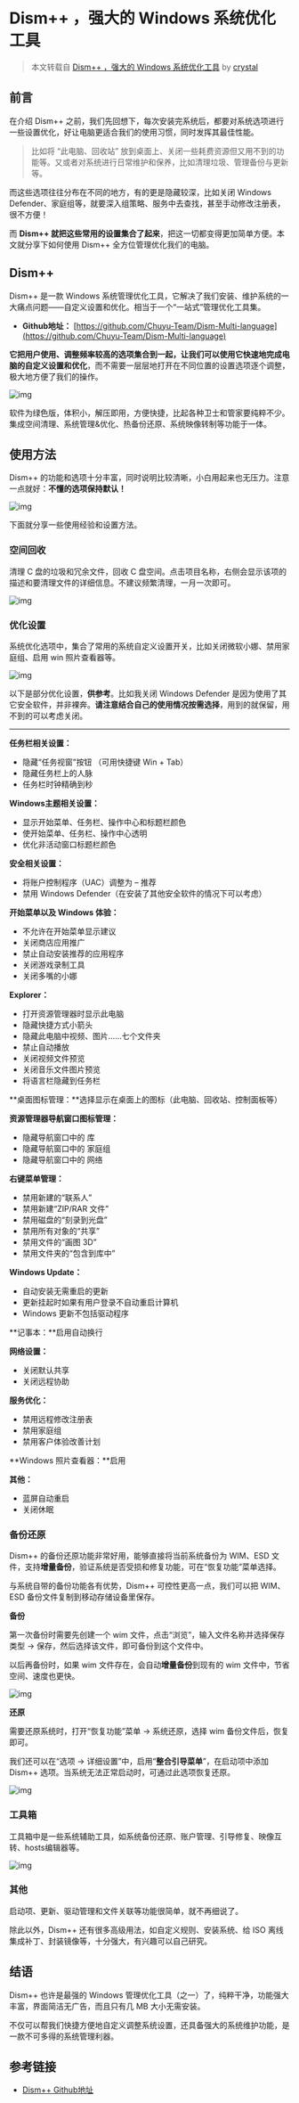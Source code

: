 # Dism++ ，强大的 Windows 系统优化工具

> 本文转载自 [Dism++ ，强大的 Windows 系统优化工具](https://zhuanlan.zhihu.com/p/37664732) by [crystal](https://www.zhihu.com/people/crystal-33-50)



## 前言

在介绍 Dism++ 之前，我们先回想下，每次安装完系统后，都要对系统选项进行一些设置优化，好让电脑更适合我们的使用习惯，同时发挥其最佳性能。

>   比如将 “此电脑、回收站” 放到桌面上、关闭一些耗费资源但又用不到的功能等。又或者对系统进行日常维护和保养，比如清理垃圾、管理备份与更新等。

而这些选项往往分布在不同的地方，有的更是隐藏较深，比如关闭 Windows Defender、家庭组等，就要深入组策略、服务中去查找，甚至手动修改注册表，很不方便！

而 **Dism++ 就把这些常用的设置集合了起来**，把这一切都变得更加简单方便。本文就分享下如何使用 Dism++ 全方位管理优化我们的电脑。

## Dism++

Dism++ 是一款 Windows 系统管理优化工具，它解决了我们安装、维护系统的一大痛点问题——自定义设置和优化。相当于一个“一站式”管理优化工具集。

-   **Github地址：** [https://github.com/Chuyu-Team/Dism-Multi-language](https://github.com/Chuyu-Team/Dism-Multi-language)

**它把用户使用、调整频率较高的选项集合到一起，让我们可以使用它快速地完成电脑的自定义设置和优化**，而不需要一层层地打开在不同位置的设置选项逐个调整，极大地方便了我们的操作。

![img](https://danerlt-1258802437.cos.ap-chongqing.myqcloud.com/images/v2-090d010bcba887ae2bc6be0272a59ab2_720w.webp)

软件为绿色版，体积小，解压即用，方便快捷，比起各种卫士和管家要纯粹不少。集成空间清理、系统管理&优化、热备份还原、系统映像转制等功能于一体。



## 使用方法

Dism++ 的功能和选项十分丰富，同时说明比较清晰，小白用起来也无压力。注意一点就好：**不懂的选项保持默认！**

![img](https://danerlt-1258802437.cos.ap-chongqing.myqcloud.com/images/v2-00c151378c70c122a9d6f610a3ea0ee9_720w.webp)

下面就分享一些使用经验和设置方法。

### 空间回收

清理 C 盘的垃圾和冗余文件，回收 C 盘空间。点击项目名称，右侧会显示该项的描述和要清理文件的详细信息。不建议频繁清理，一月一次即可。

![img](https://danerlt-1258802437.cos.ap-chongqing.myqcloud.com/images/v2-a7caff13470a2efdd47cdb167e577d66_720w.webp)

### 优化设置

系统优化选项中，集合了常用的系统自定义设置开关，比如关闭微软小娜、禁用家庭组、启用 win 照片查看器等。

![img](https://danerlt-1258802437.cos.ap-chongqing.myqcloud.com/images/v2-2f646f853b1e1b003a5e1099d47ce788_720w.webp)

以下是部分优化设置，**供参考**。比如我关闭 Windows Defender 是因为使用了其它安全软件，并非裸奔。**请注意结合自己的使用情况按需选择**，用到的就保留，用不到的可以考虑关闭。

------

**任务栏相关设置：**

-   隐藏“任务视窗”按钮 （可用快捷键 Win + Tab）
-   隐藏任务栏上的人脉
-   任务栏时钟精确到秒

**Windows主题相关设置：**

-   显示开始菜单、任务栏、操作中心和标题栏颜色
-   使开始菜单、任务栏、操作中心透明
-   优化非活动窗口标题栏颜色

**安全相关设置：**

-   将账户控制程序（UAC）调整为 – 推荐
-   禁用 Windows Defender（在安装了其他安全软件的情况下可以考虑）

**开始菜单以及 Windows 体验：**

-   不允许在开始菜单显示建议
-   关闭商店应用推广
-   禁止自动安装推荐的应用程序
-   关闭游戏录制工具
-   关闭多嘴的小娜

**Explorer：**

-   打开资源管理器时显示此电脑
-   隐藏快捷方式小箭头
-   隐藏此电脑中视频、图片……七个文件夹
-   禁止自动播放
-   关闭视频文件预览
-   关闭音乐文件图片预览
-   将语言栏隐藏到任务栏

**桌面图标管理：**选择显示在桌面上的图标（此电脑、回收站、控制面板等）

**资源管理器导航窗口图标管理：**

-   隐藏导航窗口中的 库
-   隐藏导航窗口中的 家庭组
-   隐藏导航窗口中的 网络

**右键菜单管理：**

-   禁用新建的“联系人”
-   禁用新建“ZIP/RAR 文件”
-   禁用磁盘的“刻录到光盘”
-   禁用所有对象的“共享”
-   禁用文件的“画图 3D”
-   禁用文件夹的“包含到库中”

**Windows Update：**

-   自动安装无需重启的更新
-   更新挂起时如果有用户登录不自动重启计算机
-   Windows 更新不包括驱动程序

**记事本：**启用自动换行

**网络设置：**

-   关闭默认共享
-   关闭远程协助

**服务优化：**

-   禁用远程修改注册表
-   禁用家庭组
-   禁用客户体验改善计划

**Windows 照片查看器：**启用

**其他：**

-   蓝屏自动重启
-   关闭休眠

### 备份还原

Dism++ 的备份还原功能非常好用，能够直接将当前系统备份为 WIM、ESD 文件，支持**增量备份**，验证系统是否受损和修复功能，可在“恢复功能”菜单选择。

与系统自带的备份功能各有优势，Dism++ 可控性更高一点，我们可以把 WIM、ESD 备份文件复制到移动存储设备里保存。

**备份**

第一次备份时需要先创建一个 wim 文件，点击“浏览”，输入文件名称并选择保存类型 -> 保存，然后选择该文件，即可备份到这个文件中。

以后再备份时，如果 wim 文件存在，会自动**增量备份**到现有的 wim 文件中，节省空间、速度也更快。

![img](https://danerlt-1258802437.cos.ap-chongqing.myqcloud.com/images/v2-291c5394a01438af94293197efb5a2a8_720w.webp)

**还原**

需要还原系统时，打开“恢复功能”菜单 -> 系统还原，选择 wim 备份文件后，恢复即可。

我们还可以在“选项 -> 详细设置”中，启用“**整合引导菜单**”，在启动项中添加 Dism++ 选项。当系统无法正常启动时，可通过此选项恢复还原。

![img](https://danerlt-1258802437.cos.ap-chongqing.myqcloud.com/images/v2-b2b6e0b5424f9c52f00c2ef6ba0efe68_720w.webp)

### 工具箱

工具箱中是一些系统辅助工具，如系统备份还原、账户管理、引导修复、映像互转、hosts编辑器等。

![img](https://danerlt-1258802437.cos.ap-chongqing.myqcloud.com/images/v2-bef7cd935370efadf71859bce90919c0_720w.webp)

### 其他

启动项、更新、驱动管理和文件关联等功能很简单，就不再细说了。

除此以外，Dism++ 还有很多高级用法，如自定义规则、安装系统、给 ISO 离线集成补丁、封装镜像等，十分强大，有兴趣可以自己研究。



## 结语

Dism++ 也许是最强的 Windows 管理优化工具（之一）了，纯粹干净，功能强大丰富，界面简洁无广告，而且只有几 MB 大小无需安装。

不仅可以帮我们快捷方便地自定义调整系统设置，还具备强大的系统维护功能，是一款不可多得的系统管理利器。




## 参考链接

- [Dism++ Github地址](https://github.com/Chuyu-Team/Dism-Multi-language)